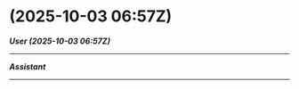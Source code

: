 <!-- Generated by SpecStory -->

<!-- vscode Session 0b2d764d-0ba1-413c-a4af-d1ddab48d3bf (2025-10-03 06:57Z) -->

#  (2025-10-03 06:57Z)

_**User (2025-10-03 06:57Z)**_



---

_**Assistant**_



---


